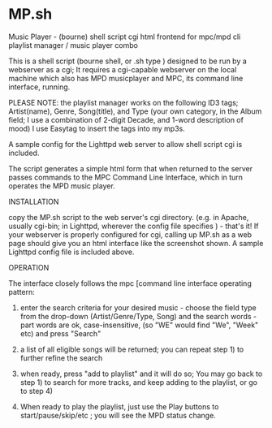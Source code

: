 # MP.sh
Music Player - (bourne) shell script cgi html frontend for mpc/mpd cli playlist manager / music player combo

This is a shell script (bourne shell, or .sh type ) designed to be run by a webserver as a cgi; It requires a cgi-capable webserver on the local machine which also has MPD musicplayer and MPC, its command line interface, running.

PLEASE NOTE: the playlist manager works on the following ID3 tags;  Artist(name), Genre, Song(title), and Type (your own category, in the Album field;  I use a combination of 2-digit Decade, and  1-word description of mood) I use Easytag to insert the tags into my mp3s.

A sample config for the Lighttpd web server to allow shell script cgi is included.

The script generates a simple html form that when returned to the server passes commands to the MPC Command Line Interface, which in turn operates the MPD music player.

INSTALLATION

copy the MP.sh script to the web server's cgi directory. (e.g. in Apache, usually cgi-bin; in Lighttpd, wherever the config file specifies ) - that's it!  If your webserver is properly configured for cgi, calling up MP.sh as a web page should give you an html interface like the screenshot shown. A sample Lighttpd config file is included above.

OPERATION

The interface closely follows the mpc [command line interface operating pattern:

1)  enter the search criteria for your desired music - choose the field type from the drop-down (Artist/Genre/Type, Song) and the search words - part words are ok, case-insensitive, (so "WE" would find "We", "Week" etc) and press "Search"

2) a list of all eligible songs will be returned; you can repeat step 1) to further refine the search

3) when ready, press "add to playlist" and it will do so;
   You may go back to step 1) to search for more tracks, and keep adding to the playlist, or go to step 4)
   
4) When ready to play the playlist, just use the Play buttons to start/pause/skip/etc   ;  you will see the MPD status change.

   
   
